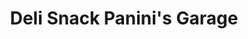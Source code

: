 ---
title: "Deli Snack Panini's Garage"
url: /retalhuleu/deli-snack-paninis-garage/
shop: Feinkost
---